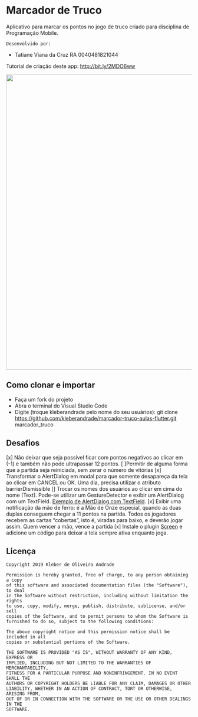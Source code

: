 # Marcador de Truco

Aplicativo para marcar os pontos no jogo de truco criado para disciplina de Programação Mobile.

    Desenvolvido por:
- Tatiane Viana da Cruz RA 0040481821044

Tutorial de criação deste app: http://bit.ly/2MDO6ww

<p align="center">
    <img src="https://miro.medium.com/max/1440/1*UhBQQqZamLVMRhYtkKnhpA.png" width="800"/>
</p>

## Como clonar e importar

-   Faça um fork do projeto
-   Abra o terminal do Visual Studio Code
-   Digite (troque kleberandrade pelo nome do seu usuários): git clone https://github.com/kleberandrade/marcador-truco-aulas-flutter.git marcador_truco

## Desafios

[x] Não deixar que seja possível ficar com pontos negativos ao clicar em (-1) e também não pode ultrapassar 12 pontos.
[ ]Permitir de alguma forma que a partida seja reiniciada, sem zerar o número de vitórias
[x] Transformar o AlertDialog em modal para que somente desapareça da tela ao clicar em CANCEL ou OK. Uma dia, precisa utilizar o atributo barrierDismissible
[] Trocar os nomes dos usuários ao clicar em cima do nome (Text). Pode-se utilizar um GestureDetector e exibir um AlertDialog com um TextField. [Exemplo de AlertDialog com TextField](https://inducesmile.com/google-flutter/how-to-add-textfield-input-in-an-alert-dialog-in-flutter/).
[x] Exibir uma notificação da mão de ferro: é a Mão de Onze especial, quando as duas duplas conseguem chegar a 11 pontos na partida. Todos os jogadores recebem as cartas “cobertas”, isto é, viradas para baixo, e deverão jogar assim. Quem vencer a mão, vence a partida
[x] Instale o plugin [Screen](https://pub.dev/packages/screen#-readme-tab-) e adicione um código para deixar a tela sempre ativa enquanto joga.

## Licença

    Copyright 2019 Kleber de Oliveira Andrade
    
    Permission is hereby granted, free of charge, to any person obtaining a copy
    of this software and associated documentation files (the "Software"), to deal
    in the Software without restriction, including without limitation the rights
    to use, copy, modify, merge, publish, distribute, sublicense, and/or sell
    copies of the Software, and to permit persons to whom the Software is
    furnished to do so, subject to the following conditions:
    
    The above copyright notice and this permission notice shall be included in all
    copies or substantial portions of the Software.
    
    THE SOFTWARE IS PROVIDED "AS IS", WITHOUT WARRANTY OF ANY KIND, EXPRESS OR
    IMPLIED, INCLUDING BUT NOT LIMITED TO THE WARRANTIES OF MERCHANTABILITY,
    FITNESS FOR A PARTICULAR PURPOSE AND NONINFRINGEMENT. IN NO EVENT SHALL THE
    AUTHORS OR COPYRIGHT HOLDERS BE LIABLE FOR ANY CLAIM, DAMAGES OR OTHER
    LIABILITY, WHETHER IN AN ACTION OF CONTRACT, TORT OR OTHERWISE, ARISING FROM,
    OUT OF OR IN CONNECTION WITH THE SOFTWARE OR THE USE OR OTHER DEALINGS IN THE
    SOFTWARE.
